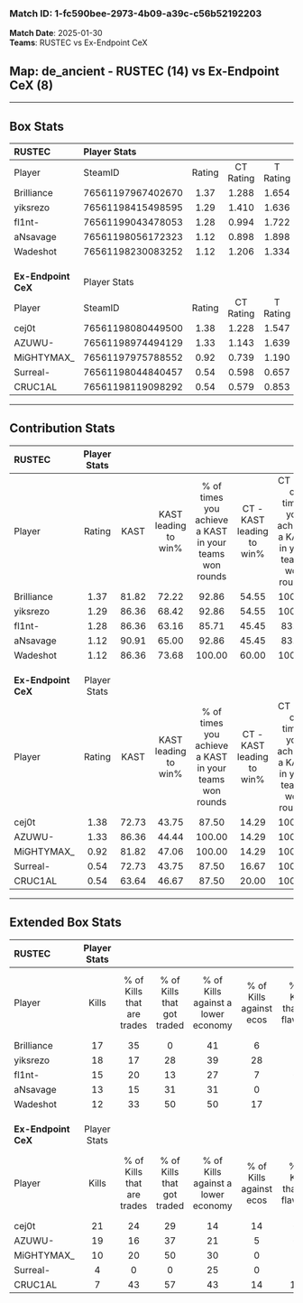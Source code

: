 ### Match ID: 1-fc590bee-2973-4b09-a39c-c56b52192203  
**Match Date**: 2025-01-30  
**Teams**: RUSTEC vs Ex-Endpoint CeX  

## **Map**: de_ancient - RUSTEC (14) vs Ex-Endpoint CeX (8)  
---  

## Box Stats  

| **RUSTEC**          | Player Stats      |        |           |          |       |      |       |         |        |      |     |
| :- | :- | :-: | :-: | :-: | :-: | :-: | :-: | :-: | :-: | :-: | :-: |
| Player              | SteamID           | Rating | CT Rating | T Rating | KAST  | ADR  | Kills | Assists | Deaths | K/D  | HS% |
| Brilliance          | 76561197967402670 |  1.37  |   1.288   |  1.654   | 81.82 | 86.3 |  17   |    3    |   10   | 1.70 | 52  |
| yiksrezo            | 76561198415498595 |  1.29  |   1.410   |  1.636   | 86.36 | 66.2 |  18   |    5    |   14   | 1.29 | 55  |
| fl1nt-              | 76561199043478053 |  1.28  |   0.994   |  1.722   | 86.36 | 68.7 |  15   |    4    |   10   | 1.50 | 26  |
| aNsavage            | 76561198056172323 |  1.12  |   0.898   |  1.898   | 90.91 | 67.6 |  13   |    6    |   15   | 0.87 | 38  |
| Wadeshot            | 76561198230083252 |  1.12  |   1.206   |  1.334   | 86.36 | 74.5 |  12   |    8    |   13   | 0.92 | 50  |
|                     |                   |        |           |          |       |      |       |         |        |      |     |
|                     |                   |        |           |          |       |      |       |         |        |      |     |
|                     |                   |        |           |          |       |      |       |         |        |      |     |
| **Ex-Endpoint CeX** | Player Stats      |        |           |          |       |      |       |         |        |      |     |
| Player              | SteamID           | Rating | CT Rating | T Rating | KAST  | ADR  | Kills | Assists | Deaths | K/D  | HS% |
| cej0t               | 76561198080449500 |  1.38  |   1.228   |  1.547   | 72.73 | 85.3 |  21   |    0    |   13   | 1.62 | 66  |
| AZUWU-              | 76561198974494129 |  1.33  |   1.143   |  1.639   | 86.36 | 79.2 |  19   |    1    |   15   | 1.27 | 52  |
| MiGHTYMAX_          | 76561197975788552 |  0.92  |   0.739   |  1.190   | 81.82 | 64.1 |  10   |    7    |   15   | 0.67 | 50  |
| Surreal-            | 76561198044840457 |  0.54  |   0.598   |  0.657   | 72.73 | 39.1 |   4   |    7    |   15   | 0.27 | 100 |
| CRUC1AL             | 76561198119098292 |  0.54  |   0.579   |  0.853   | 63.64 | 49.1 |   7   |    3    |   18   | 0.39 | 42  |
---  

## Contribution Stats  

| **RUSTEC**          | Player Stats |       |                      |                                                        |                           |                                                             |                          |                                                            |
| :- | :-: | :-: | :-: | :-: | :-: | :-: | :-: | :-: |
| Player              |    Rating    | KAST  | KAST leading to win% | % of times you achieve a KAST in your teams won rounds | CT - KAST leading to win% | CT - % of times you achieve a KAST in your teams won rounds | T - KAST leading to win% | T - % of times you achieve a KAST in your teams won rounds |
| Brilliance          |     1.37     | 81.82 |        72.22         |                         92.86                          |           54.55           |                           100.00                            |          100.00          |                           87.50                            |
| yiksrezo            |     1.29     | 86.36 |        68.42         |                         92.86                          |           54.55           |                           100.00                            |          87.50           |                           87.50                            |
| fl1nt-              |     1.28     | 86.36 |        63.16         |                         85.71                          |           45.45           |                            83.33                            |          87.50           |                           87.50                            |
| aNsavage            |     1.12     | 90.91 |        65.00         |                         92.86                          |           45.45           |                            83.33                            |          88.89           |                           100.00                           |
| Wadeshot            |     1.12     | 86.36 |        73.68         |                         100.00                         |           60.00           |                           100.00                            |          88.89           |                           100.00                           |
|                     |              |       |                      |                                                        |                           |                                                             |                          |                                                            |
|                     |              |       |                      |                                                        |                           |                                                             |                          |                                                            |
|                     |              |       |                      |                                                        |                           |                                                             |                          |                                                            |
| **Ex-Endpoint CeX** | Player Stats |       |                      |                                                        |                           |                                                             |                          |                                                            |
| Player              |    Rating    | KAST  | KAST leading to win% | % of times you achieve a KAST in your teams won rounds | CT - KAST leading to win% | CT - % of times you achieve a KAST in your teams won rounds | T - KAST leading to win% | T - % of times you achieve a KAST in your teams won rounds |
| cej0t               |     1.38     | 72.73 |        43.75         |                         87.50                          |           14.29           |                           100.00                            |          66.67           |                           85.71                            |
| AZUWU-              |     1.33     | 86.36 |        44.44         |                         100.00                         |           14.29           |                           100.00                            |          63.64           |                           100.00                           |
| MiGHTYMAX_          |     0.92     | 81.82 |        47.06         |                         100.00                         |           14.29           |                           100.00                            |          70.00           |                           100.00                           |
| Surreal-            |     0.54     | 72.73 |        43.75         |                         87.50                          |           16.67           |                           100.00                            |          60.00           |                           85.71                            |
| CRUC1AL             |     0.54     | 63.64 |        46.67         |                         87.50                          |           20.00           |                           100.00                            |          60.00           |                           85.71                            |
---  

## Extended Box Stats  

| **RUSTEC**          | Player Stats |                            |                            |                                    |                         |                              |                                 |        |                             |                                     |                          |                               |                            |
| :- | :-: | :-: | :-: | :-: | :-: | :-: | :-: | :-: | :-: | :-: | :-: | :-: | :-: |
| Player              |    Kills     | % of Kills that are trades | % of Kills that got traded | % of Kills against a lower economy | % of Kills against ecos | % of Kills that are flawless | % of Kills that are close duels | Deaths | % of Deaths that get traded | % of Deaths against a lower economy | % of Deaths against ecos | % of Deaths that are flawless | % of Deaths that are close |
| Brilliance          |      17      |             35             |             0              |                 41                 |            6            |              53              |                6                |   10   |             20              |                 20                  |            0             |              30               |             40             |
| yiksrezo            |      18      |             17             |             28             |                 39                 |           28            |              78              |               11                |   14   |             57              |                 43                  |            14            |              86               |             0              |
| fl1nt-              |      15      |             20             |             13             |                 27                 |            7            |              60              |                0                |   10   |              0              |                 30                  |            10            |              70               |             0              |
| aNsavage            |      13      |             15             |             31             |                 31                 |            0            |              54              |               15                |   15   |             47              |                 20                  |            7             |              60               |             0              |
| Wadeshot            |      12      |             33             |             50             |                 50                 |           17            |              50              |                8                |   13   |             38              |                 31                  |            15            |              54               |             15             |
|                     |              |                            |                            |                                    |                         |                              |                                 |        |                             |                                     |                          |                               |                            |
|                     |              |                            |                            |                                    |                         |                              |                                 |        |                             |                                     |                          |                               |                            |
|                     |              |                            |                            |                                    |                         |                              |                                 |        |                             |                                     |                          |                               |                            |
| **Ex-Endpoint CeX** | Player Stats |                            |                            |                                    |                         |                              |                                 |        |                             |                                     |                          |                               |                            |
| Player              |    Kills     | % of Kills that are trades | % of Kills that got traded | % of Kills against a lower economy | % of Kills against ecos | % of Kills that are flawless | % of Kills that are close duels | Deaths | % of Deaths that get traded | % of Deaths against a lower economy | % of Deaths against ecos | % of Deaths that are flawless | % of Deaths that are close |
| cej0t               |      21      |             24             |             29             |                 14                 |           14            |              62              |                5                |   13   |              8              |                 15                  |            0             |              92               |             0              |
| AZUWU-              |      19      |             16             |             37             |                 21                 |            5            |              68              |                0                |   15   |             33              |                 20                  |            7             |              73               |             7              |
| MiGHTYMAX_          |      10      |             20             |             50             |                 30                 |            0            |              50              |               20                |   15   |             27              |                 13                  |            0             |              40               |             7              |
| Surreal-            |      4       |             0              |             0              |                 25                 |            0            |              25              |               75                |   15   |             27              |                 13                  |            0             |              60               |             20             |
| CRUC1AL             |      7       |             43             |             57             |                 43                 |           14            |             100              |                0                |   18   |             17              |                 11                  |            6             |              50               |             6              |
